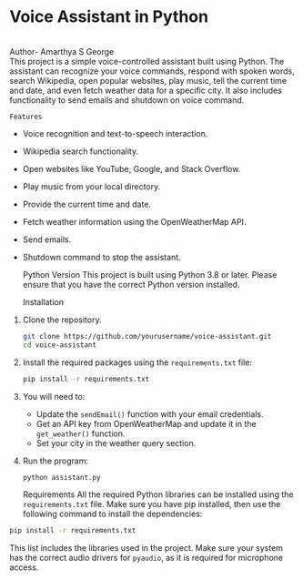 # Voice Assistant in Python
<br>Author- Amarthya S George</br>
This project is a simple voice-controlled assistant built using Python. The assistant can recognize your voice commands, respond with spoken words, search Wikipedia, open popular websites, play music, tell the current time and date, and even fetch weather data for a specific city. It also includes functionality to send emails and shutdown on voice command.

    Features
- Voice recognition and text-to-speech interaction.
- Wikipedia search functionality.
- Open websites like YouTube, Google, and Stack Overflow.
- Play music from your local directory.
- Provide the current time and date.
- Fetch weather information using the OpenWeatherMap API.
- Send emails.
- Shutdown command to stop the assistant.

    Python Version
This project is built using   Python 3.8   or later. Please ensure that you have the correct Python version installed.

    Installation

1. Clone the repository.
   ```bash
   git clone https://github.com/yourusername/voice-assistant.git
   cd voice-assistant
   ```

2. Install the required packages using the `requirements.txt` file:
   ```bash
   pip install -r requirements.txt
   ```

3. You will need to:
   - Update the `sendEmail()` function with your email credentials.
   - Get an API key from OpenWeatherMap and update it in the `get_weather()` function.
   - Set your city in the weather query section.

4. Run the program:
   ```bash
   python assistant.py
   ```

    Requirements
All the required Python libraries can be installed using the `requirements.txt` file. Make sure you have pip installed, then use the following command to install the dependencies:

```bash
pip install -r requirements.txt
```

This list includes the libraries used in the project. Make sure your system has the correct audio drivers for `pyaudio`, as it is required for microphone access.
